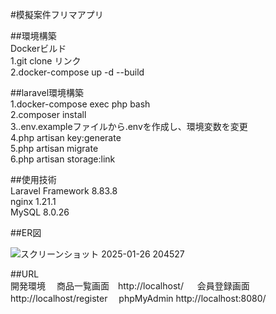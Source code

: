 #模擬案件フリマアプリ

##環境構築  
Dockerビルド  
1.git clone リンク  
2.docker-compose up -d --build

##laravel環境構築  
1.docker-compose exec php bash  
2.composer install  
3..env.exampleファイルから.envを作成し、環境変数を変更  
4.php artisan key:generate  
5.php artisan migrate  
6.php artisan storage:link

##使用技術  
Laravel Framework 8.83.8  
nginx 1.21.1  
MySQL 8.0.26

##ER図

![スクリーンショット 2025-01-26 204527](https://github.com/user-attachments/assets/6dc24b11-82b7-4a9f-8926-421902d1606d)


##URL  
開発環境　 
商品一覧画面　http://localhost/ 　
会員登録画面　http://localhost/register　
phpMyAdmin http://localhost:8080/

